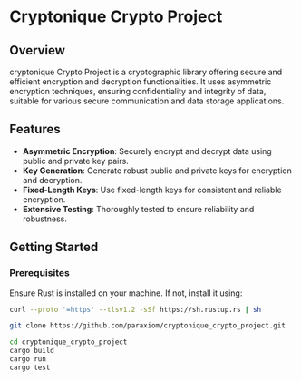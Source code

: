 # Cryptonique Crypto Project

## Overview

cryptonique Crypto Project is a cryptographic library offering secure and efficient encryption and decryption functionalities. It uses asymmetric encryption techniques, ensuring confidentiality and integrity of data, suitable for various secure communication and data storage applications.

## Features

- **Asymmetric Encryption**: Securely encrypt and decrypt data using public and private key pairs.
- **Key Generation**: Generate robust public and private keys for encryption and decryption.
- **Fixed-Length Keys**: Use fixed-length keys for consistent and reliable encryption.
- **Extensive Testing**: Thoroughly tested to ensure reliability and robustness.

## Getting Started

### Prerequisites

Ensure Rust is installed on your machine. If not, install it using:

```bash
curl --proto '=https' --tlsv1.2 -sSf https://sh.rustup.rs | sh

git clone https://github.com/paraxiom/cryptonique_crypto_project.git

cd cryptonique_crypto_project
cargo build
cargo run
cargo test
```
